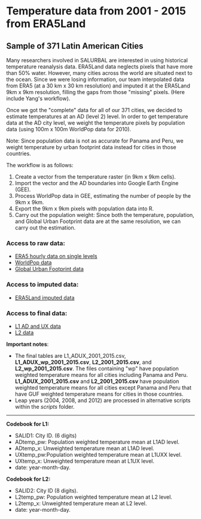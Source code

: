 
# Temperature data from 2001 - 2015 from ERA5Land
## Sample of 371 Latin American Cities 

Many researchers involved in SALURBAL are interested in using historical temperature reanalysis data. ERA5Land data neglects pixels that have more than 50% water. However, many cities across the world are situated next to the ocean. Since we were losing information, our team interpolated data from ERA5 (at a 30 km x 30 km resolution) and imputed it at the ERA5Land 9km x 9km resolution, filling the gaps from those "missing" pixels. (Here include Yang's workflow). 

Once we got the "complete" data for all of our 371 cities, we decided to estimate temperatures at an AD (level 2) level. In order to get temperature data at the AD city level, we weight the temperature pixels by population data (using 100m x 100m WorldPop data for 2010).

Note: Since population data is not as accurate for Panama and Peru, we weight temperature by urban footprint data instead for cities in those countries.

The workflow is as follows:  
1. Create a vector from the temperature raster (in 9km x 9km cells). 
2. Import the vector and the AD boundaries into Google Earth Engine (GEE).
3. Process WorldPop data in GEE, estimating the number of people by the 9km x 9km.
4. Export the 9km x 9km pixels with population data into R.
5. Carry out the population weight: Since both the temperature, population, and Global Urban Footprint data are at the same resolution, we can carry out the estimation. 

### Access to raw data:
- [ERA5 hourly data on single levels](https://cds.climate.copernicus.eu/cdsapp#!/dataset/reanalysis-era5-single-levels?tab=overview)
- [WorldPop data](https://www.worldpop.org/project/categories?id=3)
- [Global Urban Footprint data](https://drive.google.com/drive/folders/1_NM6c_SDAqb0LAOXt8LpbTT7eIL3HgAY)

### Access to imputed data:
- [ERA5Land imputed data](https://drive.google.com/drive/folders/1LgTT9Vd2JbJti72LqmWqFz-36Dvb7d44)

### Access to final data:
- [L1 AD and UX data](https://drive.google.com/drive/folders/1k1WdQ3k6ypDndEhkvM691z-sa7Z76sfK)
- [L2 data](https://drive.google.com/drive/folders/1domRgHFHNHCcMwFt8qp0zWi7IisA_dYM)

**Important notes**:  
- The final tables are L1_ADUX_2001_2015.csv, **L1_ADUX_wp_2001_2015.csv**, **L2_2001_2015.csv**, and **L2_wp_2001_2015.csv**. The files containing "wp" have population weighted temperature means for all cities including Panama and Peru. **L1_ADUX_2001_2015.csv** and **L2_2001_2015.csv** have population weighted temperature means for all cities except Panama and Peru that have GUF weighted temperature means for cities in those countries.  
- Leap years (2004, 2008, and 2012) are processed in alternative scripts within the *scripts* folder.

---

**Codebook for L1:**  
- SALID1: City ID. (6 digits)
- ADtemp_pw: Population weighted temperature mean at L1AD level. 
- ADtemp_x: Unweighted temperature mean at L1AD level. 
- UXtemp_pw:Population weighted temperature mean at L1UXX level. 
- UXtemp_x:  Unweighted temperature mean at L1UX level. 
- date: year-month-day.

**Codebook for L2:**  
- SALID2: City ID (8 digits). 
- L2temp_pw: Population weighted temperature mean at L2 level. 
- L2temp_x: Unweighted temperature mean at L2 level. 
- date: year-month-day. 
